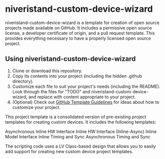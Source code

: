 # niveristand-custom-device-wizard

niveristand-custom-device-wizard is a template for creation of open source projects made
available on GitHub. It includes a permissive open source license, a developer
certificate of origin, and a pull request template. This provides everything
necessary to have a properly licensed open source project.

## Using niveristand-custom-device-wizard

1. Clone or download this repository.
2. Copy its contents into your project (including the hidden .github directory). 
3. Customize each file to suit your project's needs (including the README). Look through the files for "TODO" and niveristand-custom-device-wizard, and replace with content appropriate to your project.
4. (Optional) Check out [GitHub Template Guidelines](https://github.com/cezaraugusto/github-template-guidelines) for ideas about how to customize your project.

This project template is a consolidated version of pre-existing project templates for creating custom devices. It includes the following templates:

Asynchronous
Inline HW Interface
Inline HW Interface (Inline-Async)
Inline Model Interface
Inline Timing and Sync
Asynchronous Timing and Sync

The scripting code uses a LV Class-based design that allows you to easily add support for creating new custom device project templates.
